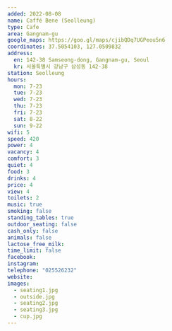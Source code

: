 ```yaml
---
added: 2022-08-08
name: Caffé Bene (Seolleung)
type: Cafe
area: Gangnam-gu
google_maps: https://goo.gl/maps/cjibQDq7UGPeou5n6
coordinates: 37.5054103, 127.0509832
address:
  en: 142-38 Samseong-dong, Gangnam-gu, Seoul
  kr: 서울특별시 강남구 삼성동 142-38
station: Seolleung
hours:
  mon: 7-23
  tue: 7-23
  wed: 7-23
  thu: 7-23
  fri: 7-23
  sat: 8-22
  sun: 9-22
wifi: 5
speed: 420
power: 4
vacancy: 4
comfort: 3
quiet: 4
food: 3
drinks: 4
price: 4
view: 4
toilets: 2
music: true
smoking: false
standing_tables: true
outdoor_seating: false
cash_only: false
animals: false
lactose_free_milk: 
time_limit: false
facebook: 
instagram: 
telephone: "025526232"
website: 
images:
  - seating1.jpg
  - outside.jpg
  - seating2.jpg
  - seating3.jpg
  - cup.jpg
---
```

